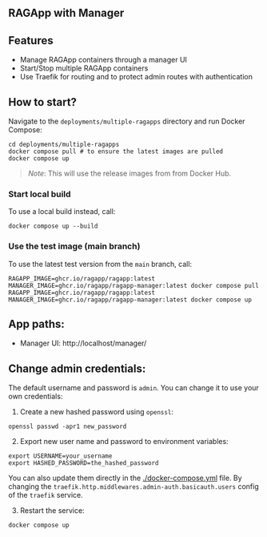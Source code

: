 ## RAGApp with Manager

## Features

- Manage RAGApp containers through a manager UI
- Start/Stop multiple RAGApp containers
- Use Traefik for routing and to protect admin routes with authentication

## How to start?

Navigate to the `deployments/multiple-ragapps` directory and run Docker Compose:

```shell
cd deployments/multiple-ragapps
docker compose pull # to ensure the latest images are pulled
docker compose up
```

> _Note_: This will use the release images from from Docker Hub.

### Start local build

To use a local build instead, call:

```shell
docker compose up --build
```

### Use the test image (main branch)

To use the latest test version from the `main` branch, call:

```shell
RAGAPP_IMAGE=ghcr.io/ragapp/ragapp:latest MANAGER_IMAGE=ghcr.io/ragapp/ragapp-manager:latest docker compose pull
RAGAPP_IMAGE=ghcr.io/ragapp/ragapp:latest MANAGER_IMAGE=ghcr.io/ragapp/ragapp-manager:latest docker compose up
```

## App paths:

- Manager UI: http://localhost/manager/

## Change admin credentials:

The default username and password is `admin`. You can change it to use your own credentials:

1. Create a new hashed password using `openssl`:

```shell
openssl passwd -apr1 new_password
```

2. Export new user name and password to environment variables:

```shell
export USERNAME=your_username
export HASHED_PASSWORD=the_hashed_password
```

You can also update them directly in the [./docker-compose.yml](docker-compose.yml) file. By changing the `traefik.http.middlewares.admin-auth.basicauth.users` config of the `traefik` service.

3. Restart the service:

```
docker compose up
```
